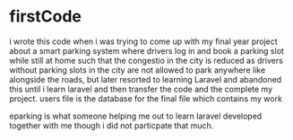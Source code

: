 # firstCode
i wrote this code when i was trying to come up with my final year project about a smart parking system where drivers log in and book a parking slot while still at home such that the congestio in the city is reduced as drivers without parking slots in the city are not allowed to park anywhere like alongside the roads, but later resorted to learning Laravel and abandoned this until i learn laravel and then transfer the code and the complete my project.
users file is the database for the final file which contains my work

eparking is what someone helping me out to learn laravel developed together with me though i did not particpate that much.
